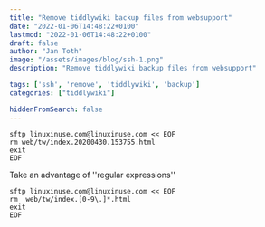 ```yaml
---
title: "Remove tiddlywiki backup files from websupport"
date: "2022-01-06T14:48:22+0100"
lastmod: "2022-01-06T14:48:22+0100"
draft: false
author: "Jan Toth"
image: "/assets/images/blog/ssh-1.png"
description: "Remove tiddlywiki backup files from websupport"

tags: ['ssh', 'remove', 'tiddlywiki', 'backup']
categories: ["tiddlywiki"]

hiddenFromSearch: false
---
```


```
sftp linuxinuse.com@linuxinuse.com << EOF
rm web/tw/index.20200430.153755.html
exit
EOF
```
Take an advantage of ''regular expressions''

```
sftp linuxinuse.com@linuxinuse.com << EOF
rm  web/tw/index.[0-9\.]*.html
exit
EOF

```
